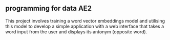 ## programming for data AE2

This project involves training a word vector embeddings model and utilising this model to develop a simple application with a web interface that takes a word input from the user and displays its antonym (opposite word).

